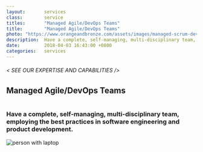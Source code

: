 ```yaml
---
layout:       services
class:        service
titles:       "Managed Agile/DevOps Teams"
title:        "Managed Agile/DevOps Teams"
photo: "https://www.orangeandbronze.com/assets/images/managed-scrum-devops-teams-fblinkpost-photo.png"
description:  Have a complete, self-managing, multi-disciplinary team, employing the best practices in software engineering and product development.
date:         2018-04-03 16:43:00 +0800
categories:   services
---
```


<div id="serviceContent3" class="section-content">
  <div class="section-title">
    <H6>
      &lt; SEE OUR EXPERTISE AND CAPABILITIES /&gt;
    </H6>
    <H2>Managed Agile/DevOps Teams</H2>
    <img class="bg" src="{{ "assets/images/title-services.png" | relative_url }}" alt="" />
  </div>
  <div class="row mb20">
    <div class="col-12">
      <h3>Have a complete, self-managing, multi-disciplinary team, employing the best practices in software engineering and product development.</h3>
    </div>
     <div class="text-center">
        <img class="img-fluid mt30 mb30" src="{{ "assets/images/manage-scrum-devops-teams-page.png" | relative_url }}" alt="person with laptop" />
    </div>
  </div>
</div> 
